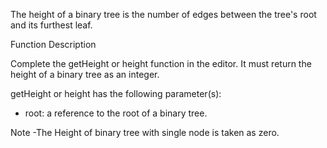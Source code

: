 The height of a binary tree is the number of edges between the tree's root and its furthest leaf.

Function Description

Complete the getHeight or height function in the editor. It must return the height of a binary tree as an integer.

getHeight or height has the following parameter(s):

- root: a reference to the root of a binary tree.

Note -The Height of binary tree with single node is taken as zero.
